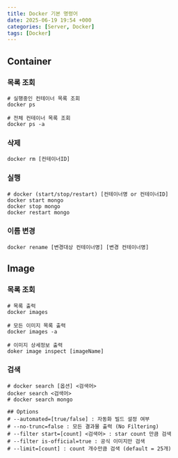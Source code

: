 ```yaml
---
title: Docker 기본 명령어
date: 2025-06-19 19:54 +000
categories: [Server, Docker]
tags: [Docker]
---
```


## Container 

### 목록 조회 

```shell
# 실행중인 컨테이너 목록 조회
docker ps 

# 전체 컨테이너 목록 조회 
docker ps -a 
```

### 삭제
```shell
docker rm [컨테이너ID]
```

### 실행
```shell
# docker (start/stop/restart) [컨테이너명 or 컨테이너ID]
docker start mongo
docker stop mongo
docker restart mongo 
```

### 이름 변경 
```shell
docker rename [변경대상 컨테이너명] [변경 컨테이너명]
```


## Image 

### 목록 조회 

```shell
# 목록 출럭 
docker images 

# 모든 이미지 목록 출력
docker images -a 

# 이미지 상세정보 출력 
doker image inspect [imageName]
```

### 검색 

```shell
# docker search [옵션] <검색어>
docker search <검색어>
# docker search mongo 

## Options 
# --automated=[true/false] : 자동화 빌드 설정 여부
# --no-trunc=false : 모든 결과물 출력 (No Filtering)
# --filter start=[count] <검색어> : star count 만큼 검색 
# --filter is-official=true : 공식 이미지만 검색
# --limit=[count] : count 개수만큼 검색 (default = 25개)

```



